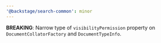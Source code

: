 ```yaml
---
'@backstage/search-common': minor
---
```


**BREAKING**: Narrow type of `visibilityPermission` property on `DocumentCollatorFactory` and `DocumentTypeInfo`.
